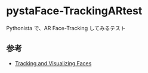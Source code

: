 # pystaFace-TrackingARtest


Pythonista で、AR Face-Tracking してみるテスト


## 参考

- [Tracking and Visualizing Faces](https://developer.apple.com/documentation/arkit/content_anchors/tracking_and_visualizing_faces)
